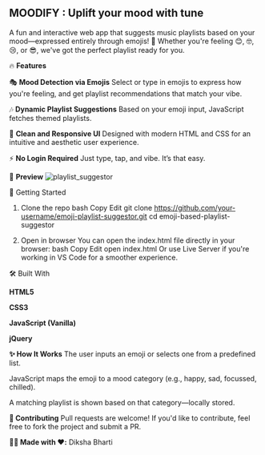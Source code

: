 ## MOODIFY : Uplift your mood with tune

A fun and interactive web app that suggests music playlists based on your mood—expressed entirely through emojis! 🎉 Whether you're feeling 😊, 🤓, 😢, or 😎, we've got the perfect playlist ready for you.

🔥 **Features**

🎭 **Mood Detection via Emojis**
Select or type in emojis to express how you're feeling, and get playlist recommendations that match your vibe.

🎶 **Dynamic Playlist Suggestions**
Based on your emoji input, JavaScript fetches themed playlists.

🌈 **Clean and Responsive UI**
Designed with modern HTML and CSS for an intuitive and aesthetic user experience.

⚡ **No Login Required**
Just type, tap, and vibe. It’s that easy.

📸 **Preview**
![playlist_suggestor](https://github.com/user-attachments/assets/dfe97c50-30af-4adc-952e-45c91f77f697)



🚀 Getting Started
1. Clone the repo
bash
Copy
Edit
git clone https://github.com/your-username/emoji-playlist-suggestor.git
cd emoji-based-playlist-suggestor

2. Open in browser
You can open the index.html file directly in your browser:
bash
Copy
Edit
open index.html
Or use Live Server if you're working in VS Code for a smoother experience.

🛠️ Built With

**HTML5**

**CSS3**

**JavaScript (Vanilla)**

**jQuery**

**✨ How It Works**
The user inputs an emoji or selects one from a predefined list.

JavaScript maps the emoji to a mood category (e.g., happy, sad, focussed, chilled).

A matching playlist is shown based on that category—locally stored.

**🤝 Contributing**
Pull requests are welcome! If you'd like to contribute, feel free to fork the project and submit a PR.


**🧑‍💻 Made with ❤️:**
Diksha Bharti
